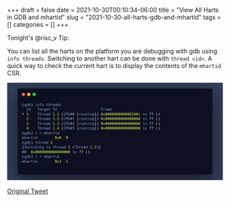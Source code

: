 +++ 
draft = false
date = 2021-10-30T00:10:34-06:00
title = "View All Harts in GDB and mhartid"
slug = "2021-10-30-all-harts-gdb-and-mhartid" 
tags = []
categories = []
+++

Tonight's @risc_v Tip:

You can list all the harts on the platform you are debugging with gdb using `info threads`. Switching to another hart can be done with `thread <id>`. A quick way to check the current hart is to display the contents of the `mhartid` CSR.

![21-10-30](../static/risc-v-tips/21-10-30.jpeg)

[Original Tweet](https://twitter.com/hasheddan/status/1454609514188189700?s=20)